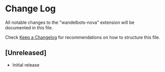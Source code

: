 # Change Log

All notable changes to the "wandelbots-nova" extension will be documented in this file.

Check [Keep a Changelog](http://keepachangelog.com/) for recommendations on how to structure this file.

## [Unreleased]

- Initial release